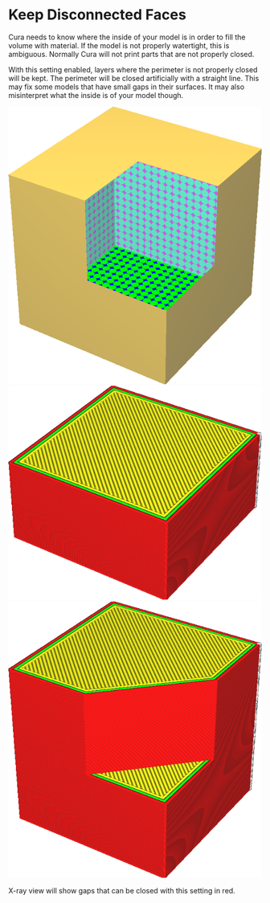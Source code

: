 Keep Disconnected Faces
====
Cura needs to know where the inside of your model is in order to fill the volume with material. If the model is not properly watertight, this is ambiguous. Normally Cura will not print parts that are not properly closed.

With this setting enabled, layers where the perimeter is not properly closed will be kept. The perimeter will be closed artificially with a straight line. This may fix some models that have small gaps in their surfaces. It may also misinterpret what the inside is of your model though.

![This cube is missing a corner](../images/meshfix_keep_open_polygons_shell.png)
![Normally the layers that are not closed will not be printed](../images/meshfix_keep_open_polygons_disabled.png)
![With this setting enabled, the shape is closed artificially](../images/meshfix_keep_open_polygons_enabled.png)

X-ray view will show gaps that can be closed with this setting in red.